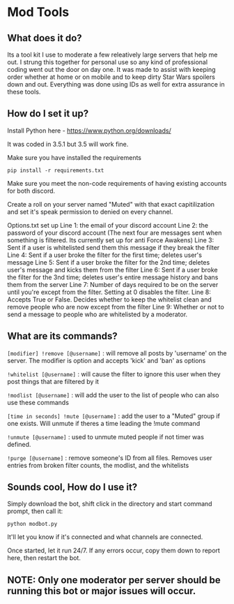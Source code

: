 # Mod Tools

## What does it do?

Its a tool kit I use to moderate a few releatively large servers that help me out. I strung this together for personal use so
any kind of professional coding went out the door on day one. It was made to assist with keeping order whether at home
or on mobile and to keep dirty Star Wars spoilers down and out. Everything was done using IDs as well for extra assurance in
these tools.

## How do I set it up?

Install Python here - https://www.python.org/downloads/

It was coded in 3.5.1 but 3.5 will work fine.


Make sure you have installed the requirements

    pip install -r requirements.txt

Make sure you meet the non-code requirements of having existing accounts for
both discord.

Create a roll on your server named "Muted" with that exact capitilization and set it's speak permission to denied on every channel.


  Options.txt set up
Line 1: the email of your discord account
Line 2: the password of your discord account
  (The next four are messages sent when something is filtered. Its currently set up for anti Force Awakens)
Line 3: Sent if a user is whitelisted send them this message if they break the filter
Line 4: Sent if a user broke the filter for the first time; deletes user's message
Line 5: Sent if a user broke the filter for the 2nd time; deletes user's message and kicks them from the filter
Line 6: Sent if a user broke the filter for the 3nd time; deletes user's entire message history and bans them from the server
Line 7: Number of days required to be on the server until you're except from the filter. Setting at 0 disables the filter.
Line 8: Accepts True or False. Decides whether to keep the whitelist clean and remove people who are now except from the filter
Line 9: Whether or not to send a message to people who are whitelisted by a moderator.


## What are its commands?

`[modifier] !remove [@username]` : will remove all posts by 'username' on the server. The modifier is option and accepts 
'kick' and 'ban' as options

`!whitelist [@username]` : will cause the filter to ignore this user when they post things that are filtered by it

`!modlist [@username]` : will add the user to the list of people who can also use these commands

`[time in seconds] !mute [@username]` : add the user to a "Muted" group if one exists. Will unmute if theres a 
time leading the !mute command

`!unmute [@username]` : used to unmute muted people if not timer was defined.

`!purge [@username]` : remove someone's ID from all files.
    Removes user entries from broken filter counts, the modlist, and the whitelists

## Sounds cool, How do I use it?
Simply download the bot, shift click in the directory and start command prompt, then call it:

    python modbot.py

It'll let you know if it's connected and what channels are connected.

Once started, let it run 24/7. If any errors occur, copy them down to report here, then restart the bot.

## NOTE: Only one moderator per server should be running this bot or major issues will occur. 
